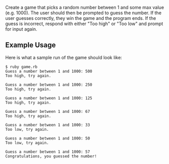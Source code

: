 Create a game that picks a random number between 1 and some max value (e.g. 1000). The user should then be prompted to guess the number. If the user guesses correctly, they win the game and the program ends. If the guess is incorrect, respond with either "Too high" or "Too low" and prompt for input again.

## Example Usage

Here is what a sample run of the game should look like:

```no-highlight
$ ruby game.rb
Guess a number between 1 and 1000: 500
Too high, try again.

Guess a number between 1 and 1000: 250
Too high, try again.

Guess a number between 1 and 1000: 125
Too high, try again.

Guess a number between 1 and 1000: 67
Too high, try again.

Guess a number between 1 and 1000: 33
Too low, try again.

Guess a number between 1 and 1000: 50
Too low, try again.

Guess a number between 1 and 1000: 57
Congratulations, you guessed the number!
```
